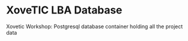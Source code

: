 # XoveTIC LBA Database
Xovetic Workshop: Postgresql database container holding all the project data 
